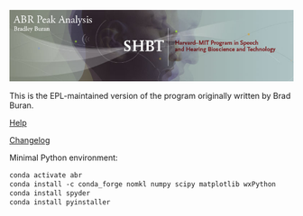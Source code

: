 ![splash](Source/splash.png)

This is the EPL-maintained version of the program originally written by Brad Buran.

[Help](https://EPL-Engineering.github.io/abr-peak-analysis/)

[Changelog](CHANGELOG.md)

Minimal Python environment:
```conda create -n abr python=3.9.12
conda activate abr
conda install -c conda_forge nomkl numpy scipy matplotlib wxPython
conda install spyder
conda install pyinstaller
```

